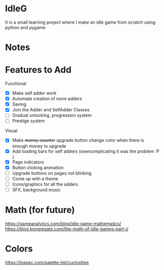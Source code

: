 # IdleG
It is a small learning project where I make an idle game from scratch using python and pygame

# Notes


# Features to Add

Functional
- [x] Make self adder work
- [x] Automate creation of more adders
- [X] Saving
- [X] Join the Adder and SelfAdder Classes
- [ ] Gradual unlocking, progression system 
- [ ] Prestige system

Visual
- [X] Make ~~money counter~~ upgrade button change color when there is enough money to upgrade
- [X] Add loading bars for self adders (overcomplicating it was the problem :P )
- [X] Page indicators
- [x] Button clicking animation
- [ ] Upgrade buttons on pages not blinking
- [ ] Come up with a theme
- [ ] Icons/graphics for all the adders
- [ ] SFX, background music

# Math (for future)
https://gameanalytics.com/blog/idle-game-mathematics/
https://blog.kongregate.com/the-math-of-idle-games-part-i/

# Colors
https://lospec.com/palette-list/curiosities
